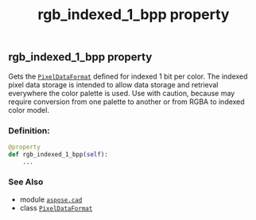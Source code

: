 ﻿---
title: rgb_indexed_1_bpp property
second_title: Aspose.CAD for Python via .NET API References
description: 
type: docs
weight: 140
url: /aspose.cad/pixeldataformat/rgb_indexed_1_bpp/
is_root: false
---

## rgb_indexed_1_bpp property


Gets the [`PixelDataFormat`](/cad/python-net/aspose.cad/pixeldataformat) defined for indexed 1 bit per color.
The indexed pixel data storage is intended to allow data storage and retrieval everywhere the color palette is used.
Use with caution, because may require conversion from one palette to another or from RGBA to indexed color model.
### Definition:
```python
@property
def rgb_indexed_1_bpp(self):
    ...
```

### See Also
* module [`aspose.cad`](../../)
* class [`PixelDataFormat`](/cad/python-net/aspose.cad/pixeldataformat)
